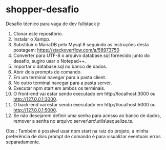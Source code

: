 # shopper-desafio
Desafio técnico para vaga de dev fullstack jr

1) Clonar este repositório.
2) Instalar o Xampp.
3) Substituir o MariaDB pelo Mysql 8 seguindo as instruções desta postagem: https://stackoverflow.com/a/58973750
4) Converter para UTF-8 o arquivo database.sql fornecido junto do desafio, sugiro usar o Notepad++.
5) Importar o database.sql no banco de dados.
6) Abrir dois prompts de comando.
7) Em um terminal navegar para a pasta client.
8) No outro terminal navegar para a pasta server.
9) Executar npm start em ambos os terminais.
10) O front-end vai estar sendo executado em http://localhost:3000 ou http://127.0.0.1:3000.
11) O back-end vai estar sendo executado em http://localhost:5000 ou http://127.0.0.1:5000.
12) Se não desejarem definir uma senha para acesso ao banco de dados, remover a senha no arquivo server\src\utils\sequelize.ts.

Obs.: Também é possível usar npm start na raiz do projeto, a minha preferência de dois prompt de comando é para visualizar eventuais erros separadamente.
